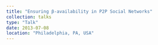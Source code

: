 ```yaml
---
title: "Ensuring β-availability in P2P Social Networks"
collection: talks
type: "Talk"
date: 2013-07-08
location: "Philadelphia, PA, USA"
---
```


